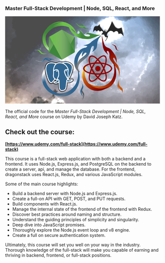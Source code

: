 ### Master Full-Stack Development | Node, SQL, React, and More

![Course Logo](course_logo_udemy.png)

The official code for the *Master Full-Stack Development | Node, SQL, React, and More* course on Udemy by David Joseph Katz.

## Check out the course:
**[https://www.udemy.com/full-stack](https://www.udemy.com/full-stack)**

This course is a full-stack web application with both a backend and a frontend. It uses Node.js, Express.js, and PostgreSQL on the backend to create a server, api, and manage the database. For the frontend, dragonstack uses React.js, Redux, and various JavaScript modules.

Some of the main course highlights:
- Build a backend server with Node.js and Express.js.
- Create a full-on API with GET, POST, and PUT requests.
- Build components with React.js.
- Manage the internal state of the frontend of the frontend with Redux.
- Discover best practices around naming and structure.
- Understand the guiding principles of simplicity and singularity.
- Deep dive into JavaScript promises.
- Thoroughly explore the Node.js event loop and v8 engine.
- Create a full on secure authentication system.

Ultimately, this course will set you well on your way in the industry. Thorough knowledge of the full-stack will make you capable of earning and thriving in backend, frontend, or full-stack positions.